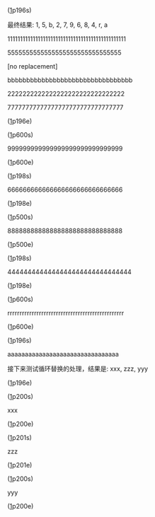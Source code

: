 
([1]p196s)

最终结果: 1, 5, b, 2, 7, 9, 6, 8, 4, r, a

11111111111111111111111111111111111111111111111

5555555555555555555555555555555

[no replacement]

bbbbbbbbbbbbbbbbbbbbbbbbbbbbbbbbb

2222222222222222222222222222222

77777777777777777777777777777777

([1]p196e)

([1]p600s)

999999999999999999999999999999

([1]p600e)

([1]p198s)

666666666666666666666666666666

([1]p198e)

([1]p500s)

888888888888888888888888888888

([1]p500e)

([1]p198s)

4444444444444444444444444444444

([1]p198e)

([1]p600s)

rrrrrrrrrrrrrrrrrrrrrrrrrrrrrrrrrrrrrrrrrrrrrrrr

([1]p600e)

([1]p196s)

aaaaaaaaaaaaaaaaaaaaaaaaaaaaaaaa

接下来测试循环替换的处理，结果是: xxx, zzz, yyy

([1]p196e)

([1]p200s)

xxx

([1]p200e)

([1]p201s)

zzz

([1]p201e)

([1]p200s)

yyy

([1]p200e)

[1]: <Psychology and Life 20th.pdf>
